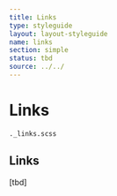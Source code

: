 ```yaml
---
title: Links
type: styleguide
layout: layout-styleguide
name: links
section: simple
status: tbd
source: ../../
---
```



<main markdown="1">

# Links

`._links.scss`

## Links

[tbd]


</main>